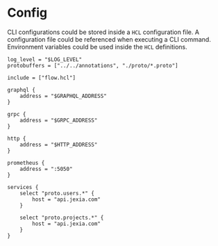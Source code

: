 # Config

CLI configurations could be stored inside a `HCL` configuration file.
A configuration file could be referenced when executing a CLI command.
Environment variables could be used inside the `HCL` definitions.

```hcl
log_level = "$LOG_LEVEL"
protobuffers = ["../../annotations", "./proto/*.proto"]

include = ["flow.hcl"]

graphql {
    address = "$GRAPHQL_ADDRESS"
}

grpc {
    address = "$GRPC_ADDRESS"
}

http {
    address = "$HTTP_ADDRESS"
}

prometheus {
    address = ":5050"
}

services {
    select "proto.users.*" {
        host = "api.jexia.com"
    }

    select "proto.projects.*" {
        host = "api.jexia.com"
    }
}
```